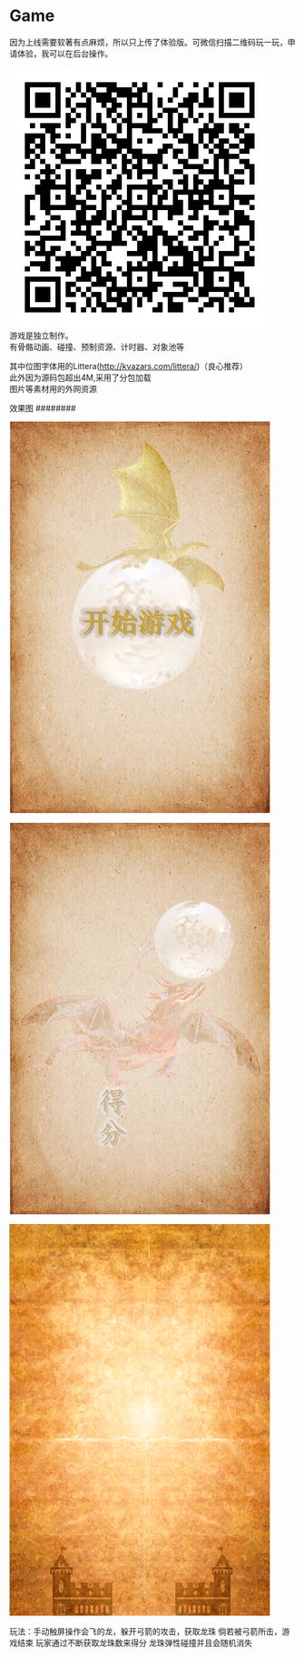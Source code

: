 # Game
因为上线需要软著有点麻烦，所以只上传了体验版。可微信扫描二维码玩一玩，申请体验，我可以在后台操作。

![photo](https://github.com/KaryKim/Game/blob/master/game.jpg)      
游戏是独立制作。     
有骨骼动画、碰撞、预制资源、计时器、对象池等   

其中位图字体用的Littera(http://kvazars.com/littera/)（良心推荐）      
此外因为源码包超出4M,采用了分包加载       
图片等素材用的外网资源      

   
   
效果图
########  

![photo](https://github.com/KaryKim/Game/blob/master/beijing.png)  

![photo](https://github.com/KaryKim/Game/blob/master/3.png)

![photo](https://github.com/KaryKim/Game/blob/master/bg1.png)  



玩法：手动触屏操作会飞的龙，躲开弓箭的攻击，获取龙珠
     倘若被弓箭所击，游戏结束
     玩家通过不断获取龙珠数来得分
     龙珠弹性碰撞并且会随机消失
